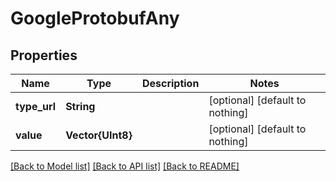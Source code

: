 # GoogleProtobufAny


## Properties
Name | Type | Description | Notes
------------ | ------------- | ------------- | -------------
**type_url** | **String** |  | [optional] [default to nothing]
**value** | **Vector{UInt8}** |  | [optional] [default to nothing]


[[Back to Model list]](../README.md#models) [[Back to API list]](../README.md#api-endpoints) [[Back to README]](../README.md)


